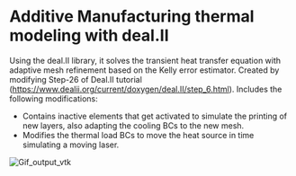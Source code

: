 # Additive Manufacturing thermal modeling with deal.II

Using the deal.II library, it solves the transient heat transfer equation with adaptive mesh refinement based on the Kelly error estimator.
Created by modifying Step-26 of Deal.II tutorial (https://www.dealii.org/current/doxygen/deal.II/step_6.html). Includes the following modifications:

- Contains inactive elements that get activated to simulate the printing of new layers, also adapting the cooling BCs to the new mesh.
- Modifies the thermal load BCs to move the heat source in time simulating a moving laser.

![Gif_output_vtk](https://github.com/lreigbua/AM_thermal_w_deal_II/assets/93150422/d92be467-f46d-4933-9494-1c94287f9886)

